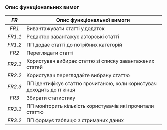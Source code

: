 ### Опис функціональних вимог

| *FR*    | Опис функціональної вимоги                                          |
|:-------:|---------------------------------------------------------------------|
| *FR1*   | Вивантажувати статті у додаток                                      |
| *FR1.1* | Редактор завантажує авторські статті                                |
| *FR1.2* | ПП додає статті до потрібних категорій                              |
| *FR2*   | Переглядати статті                                                  |
| *FR2.1* | Користувач вибирає статтю зі списку завантажених статей             |
| *FR2.2* | Користувач переглядайте вибрану статтю                              |
| *FR2.3* | ПП ідентифікує статтю прочитаною, коли користувач доходить до її кінця |
| *FR3*   | Збирати статистику                                                  |
| *FR3.1* | ПП моніторить кількість користувачів які прочитали статтю           |
| *FR3.2* | ПП формує таблицю з отриманих даних                                 |
